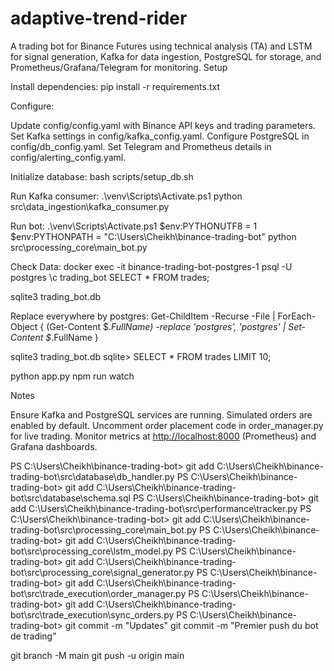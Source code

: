 ﻿# adaptive-trend-rider

A trading bot for Binance Futures using technical analysis (TA) and LSTM for signal generation, Kafka for data ingestion, PostgreSQL for storage, and Prometheus/Grafana/Telegram for monitoring.
Setup

Install dependencies:
pip install -r requirements.txt


Configure:

Update config/config.yaml with Binance API keys and trading parameters.
Set Kafka settings in config/kafka_config.yaml.
Configure PostgreSQL in config/db_config.yaml.
Set Telegram and Prometheus details in config/alerting_config.yaml.


Initialize database:
bash scripts/setup_db.sh


Run Kafka consumer:
.\venv\Scripts\Activate.ps1
python src\data_ingestion\kafka_consumer.py 


Run bot:
.\venv\Scripts\Activate.ps1
$env:PYTHONUTF8 = 1
$env:PYTHONPATH = "C:\Users\Cheikh\binance-trading-bot"
python src\processing_core\main_bot.py

Check Data:
docker exec -it binance-trading-bot-postgres-1 psql -U postgres 
\c trading_bot
SELECT * FROM trades;

sqlite3 trading_bot.db



Replace everywhere by postgres:
Get-ChildItem -Recurse -File | ForEach-Object {
    (Get-Content $_.FullName) -replace 'postgres', 'postgres' | Set-Content $_.FullName
}

sqlite3 trading_bot.db
sqlite> SELECT * FROM trades LIMIT 10;

python app.py
npm run watch

Notes

Ensure Kafka and PostgreSQL services are running.
Simulated orders are enabled by default. Uncomment order placement code in order_manager.py for live trading.
Monitor metrics at [http://localhost:8000](http://localhost:8000) (Prometheus) and Grafana dashboards.

PS C:\Users\Cheikh\binance-trading-bot> git add C:\Users\Cheikh\binance-trading-bot\src\database\db_handler.py
PS C:\Users\Cheikh\binance-trading-bot> git add C:\Users\Cheikh\binance-trading-bot\src\database\schema.sql
PS C:\Users\Cheikh\binance-trading-bot> git add C:\Users\Cheikh\binance-trading-bot\src\performance\tracker.py
PS C:\Users\Cheikh\binance-trading-bot> git add C:\Users\Cheikh\binance-trading-bot\src\processing_core\main_bot.py
PS C:\Users\Cheikh\binance-trading-bot> git add C:\Users\Cheikh\binance-trading-bot\src\processing_core\lstm_model.py
PS C:\Users\Cheikh\binance-trading-bot> git add C:\Users\Cheikh\binance-trading-bot\src\processing_core\signal_generator.py
PS C:\Users\Cheikh\binance-trading-bot> git add C:\Users\Cheikh\binance-trading-bot\src\trade_execution\order_manager.py
PS C:\Users\Cheikh\binance-trading-bot> git add C:\Users\Cheikh\binance-trading-bot\src\trade_execution\sync_orders.py
PS C:\Users\Cheikh\binance-trading-bot> git commit -m "Updates"
git commit -m "Premier push du bot de trading"

git branch -M main
git push -u origin main

